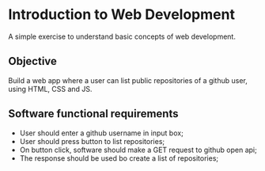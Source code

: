 # Introduction to Web Development

A simple exercise to understand basic concepts of web development.


## Objective

Build a web app where a user can list public repositories of a github user, using HTML, CSS and JS.


## Software functional requirements

- User should enter a github username in input box;
- User should press button to list repositories;
- On button click, software should make a GET request to github open api;
- The response should be used bo create a list of repositories;
